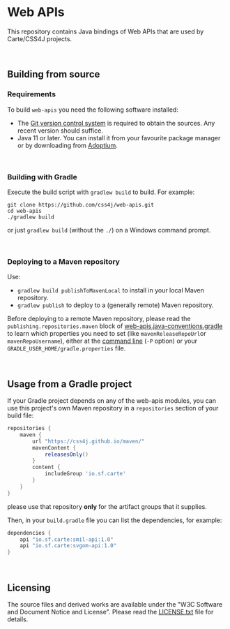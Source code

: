 # Web APIs

This repository contains Java bindings of Web APIs that are used by Carte/CSS4J
projects.

<br/>

## Building from source

### Requirements

To build `web-apis` you need the following software installed:

- The [Git version control system](https://git-scm.com/downloads) is required to
obtain the sources. Any recent version should suffice.
- Java 11 or later. You can install it from your favourite package manager or by
downloading from [Adoptium](https://adoptium.net/).

<br/>

### Building with Gradle

Execute the build script with `gradlew build` to build. For example:

```shell
git clone https://github.com/css4j/web-apis.git
cd web-apis
./gradlew build
```
or just `gradlew build` (without the `./`) on a Windows command prompt.

<br/>

### Deploying to a Maven repository

Use:
- `gradlew build publishToMavenLocal` to install in your local Maven repository.
- `gradlew publish` to deploy to a (generally remote) Maven repository.

Before deploying to a remote Maven repository, please read the
`publishing.repositories.maven` block of
[web-apis.java-conventions.gradle](https://github.com/css4j/web-apis/blob/master/buildSrc/src/main/groovy/web-apis.java-conventions.gradle)
to learn which properties you need to set (like `mavenReleaseRepoUrl`or
`mavenRepoUsername`), either at the [command line](https://docs.gradle.org/current/userguide/build_environment.html#sec:project_properties)
(`-P` option) or your `GRADLE_USER_HOME/gradle.properties` file.

<br/>

## Usage from a Gradle project

If your Gradle project depends on any of the web-apis modules, you can use this
project's own Maven repository in a `repositories` section of your build file:
```groovy
repositories {
    maven {
        url "https://css4j.github.io/maven/"
        mavenContent {
            releasesOnly()
        }
        content {
            includeGroup 'io.sf.carte'
        }
    }
}
```
please use that repository **only** for the artifact groups that it supplies.

Then, in your `build.gradle` file you can list the dependencies, for example:
```groovy
dependencies {
    api "io.sf.carte:smil-api:1.0"
    api "io.sf.carte:svgom-api:1.0"
}
```

<br/>

##  Licensing

The source files and derived works are available under the "W3C Software and
Document Notice and License". Please read the [LICENSE.txt](LICENSE.txt) file
for details.
